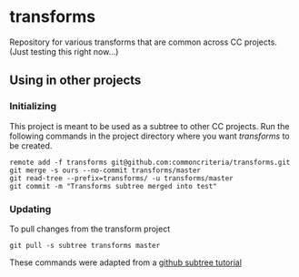 # transforms
Repository for various transforms that are common across CC projects.
(Just testing this right now...)

## Using in other projects

### Initializing 
This project is meant to be used as a subtree to other CC projects. 
Run the following commands in the project directory where you want _transforms_ to be created.

```
remote add -f transforms git@github.com:commoncriteria/transforms.git
git merge -s ours --no-commit transforms/master
git read-tree --prefix=transforms/ -u transforms/master
git commit -m "Transforms subtree merged into test"
```

### Updating

To pull changes from the transform project
```
git pull -s subtree transforms master
```

These commands were adapted from a
[github subtree tutorial](https://help.github.com/articles/about-git-subtree-merges/#adding-a-new-repository-as-a-subtree)


